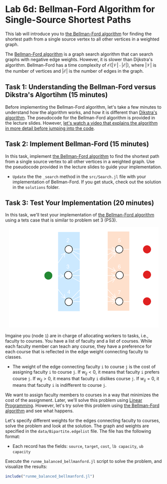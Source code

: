 # Lab 6d: Bellman-Ford Algorithm for Single-Source Shortest Paths
This lab will introduce you to [the Bellman-Ford algorithm](https://en.wikipedia.org/wiki/Bellman–Ford_algorithm) for finding the shortest path from a single source vertex to all other vertices in a weighted graph. 

The [Bellman-Ford algorithm](https://en.wikipedia.org/wiki/Bellman–Ford_algorithm) is a graph search algorithm that can search graphs with negative edge weights. However, it is slower than Dijkstra's algorithm. Bellman-Ford has a time complexity of $\mathcal{O}(|\mathcal{V}|\cdot|\mathcal{E}|)$, where $|\mathcal{V}|$ is the number of vertices and $|\mathcal{E}|$ is the number of edges in the graph.

## Task 1: Understanding the Bellman-Ford versus Dikstra's Algortihm (15 minutes)
Before implementing the Bellman-Ford algorithm, let's take a few minutes to understand how the algorithm works, and how it is different than [Dikstra's algorithm](https://en.wikipedia.org/wiki/Dijkstra's_algorithm). The pseudocode for the Bellman-Ford algorithm is provided in the lecture slides. However, [let's watch a video that explains the algorithm in more detail before jumping into the code](https://www.youtube.com/watch?v=j0OUwduDOS0).

## Task 2: Implement Bellman-Ford (15 minutes)
In this task, implement [the Bellman-Ford algorithm](https://en.wikipedia.org/wiki/Bellman–Ford_algorithm) to find the shortest path from a single source vertex to all other vertices in a weighted graph. Use the pseudocode provided in the lecture slides to guide your implementation. 
* `Update` the the `_search` method in the `src/Search.jl` file with your implementation of Bellman-Ford. If you get stuck, check out the solution in the `solutions` folder.

## Task 3: Test Your Implementation (20 minutes)
In this task, we'll test your implementation of [the Bellman-Ford algorithm](https://en.wikipedia.org/wiki/Bellman–Ford_algorithm) using a tets case that is similar to problem set 3 (PS3).

<div>
    <center>
        <img src="figs/Fig-BalancedSchematic-PeopleTasks-Problem-WB.svg" width="480"/>
    </center>
</div>

Imgaine you (node `1`) are in charge of allocating workers to tasks, i.e., faculty to courses. You have a list of faculty and a list of courses. While each faculty member can teach any course, they have a preference for each course that is reflected in the edge weight connecting faculty to classes. 
* The weight of the edge connecting faculty `i` to course `j` is the cost of assigning faculty `i` to course `j`. If $w_{ij} < 0$, it means that faculty `i` prefers course `j`. If $w_{ij} > 0$, it means that faculty `i` dislikes course `j`. If $w_{ij} = 0$, it means that faculty `i` is indifferent to course `j`.

We want to assign faculty members to courses in a way that minimizes the cost of the assignment. Later, we'll solve this problem using [Linear Programming](https://en.wikipedia.org/wiki/Linear_programming). However, let's try solve this problem using [the Bellman-Ford algorithm](https://en.wikipedia.org/wiki/Bellman–Ford_algorithm) and see what happens.

Let's specify different weights for the edges connecting faculty to courses, solve the problem and look at the solution. The graph and weights are specified in the `data/Bipartite.edgelist` file. The file has the following format:
* Each record has the fields: `source`, `target`, `cost`, `lb capacity`, `ub capacity`

Execute the `runme_balanced_bellmanford.jl` script to solve the problem, and visualize the results:

```julia
include("runme_balanced_bellmanford.jl")
```

